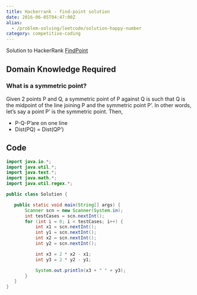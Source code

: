 ```yaml
---
title: Hackerrank - find-point solution
date: 2016-06-05T04:47:00Z
alias:
  - /problem-solving/leetcode/solution-happy-number
category: competitive-coding
---
```


Solution to HackerRank [FindPoint][question]

## Domain Knowledge Required

### What is a symmetric point?

Given 2 points P and Q, a symmetric point of P against Q is such that Q is the
midpoint of the line joining P and the symmetric point P’.
In other words, let’s say a point P’ is the symmetric point. Then,

- P-Q-P’are on one line
- Dist(PQ) = Dist(QP’)

## Code

 ```java
import java.io.*;
import java.util.*;
import java.text.*;
import java.math.*;
import java.util.regex.*;

public class Solution {

    public static void main(String[] args) {
        Scanner scn = new Scanner(System.in);
        int testCases = scn.nextInt();
        for (int i = 0; i < testCases; i++) {
            int x1 = scn.nextInt();
            int y1 = scn.nextInt();
            int x2 = scn.nextInt();
            int y2 = scn.nextInt();

            int x3 = 2 * x2 - x1;
            int y3 = 2 * y2 - y1;

            System.out.println(x3 + " " + y3);
        }
    }
 }
 ```

[question]: https://www.hackerrank.com/challenges/find-point
